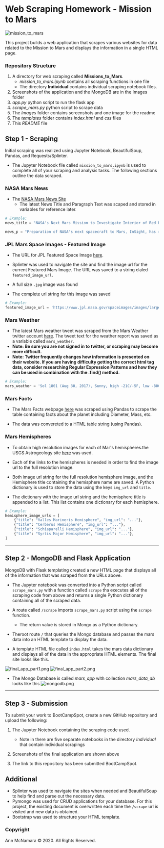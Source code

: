 # Web Scraping Homework - Mission to Mars

![mission_to_mars](Images/mission_to_mars.png)

This project builds a web application that scrapes various websites for data related to the Mission to Mars and displays the information in a single HTML page. 

### Repository Structure

1. A directory for web scraping called **Missions_to_Mars**.
    * *mission_to_mars.ipynb* contains all scraping functions in one file
    * The directory **Individual** contains individual scraping notebook files.
2. Screenshots of the application and the MongoDB are in the Images folder
3. *app.py* python script to run the flask app
4. *scrape_mars.py* python script to scrape data
5. The *Images* folder contains screenshots and one image for the readme
6. The *templates* folder contains *index.html* and *css* files
7. This *README* file

## Step 1 - Scraping

Initial scraping was realized using Jupyter Notebook, BeautifulSoup, Pandas, and Requests/Splinter.

* The Jupyter Notebook file called `mission_to_mars.ipynb` is used to complete all of your scraping and analysis tasks. The following sections outline the data scraped.

### NASA Mars News

* The [NASA Mars News Site](https://mars.nasa.gov/news/) 
    * The latest News Title and Paragraph Text was scaped and stored in variables for reference later.

```python
# Example:
news_title = "NASA's Next Mars Mission to Investigate Interior of Red Planet"

news_p = "Preparation of NASA's next spacecraft to Mars, InSight, has ramped up this summer, on course for launch next May from Vandenberg Air Force Base in central California -- the first interplanetary launch in history from America's West Coast."
```

### JPL Mars Space Images - Featured Image

* The URL for JPL Featured Space Image [here](https://www.jpl.nasa.gov/spaceimages/?search=&category=Mars).

* Splinter was used to navigate the site and find the image url for the current Featured Mars Image.  The URL was saved to a string claled `featured_image_url`.

* A full size `.jpg` image was found

* The complete url string for this image was saved

```python
# Example:
featured_image_url = 'https://www.jpl.nasa.gov/spaceimages/images/largesize/PIA16225_hires.jpg'
```

### Mars Weather

* The latest Mars weather tweet was scraped from  the Mars Weather twitter account [here](https://twitter.com/marswxreport?lang=en).  The tweet text for the weather report was saved as a variable called `mars_weather`.
* **Note: Be sure you are not signed in to twitter, or scraping may become more difficult.**
* **Note: Twitter frequently changes how information is presented on their website. If you are having difficulty getting the correct html tag data, consider researching Regular Expression Patterns and how they can be used in combination with the .find() method.**


```python
# Example:
mars_weather = 'Sol 1801 (Aug 30, 2017), Sunny, high -21C/-5F, low -80C/-112F, pressure at 8.82 hPa, daylight 06:09-17:55'
```

### Mars Facts

* The Mars Facts webpage [here](https://space-facts.com/mars/) was scraped using Pandas to scrape the table containing facts about the planet including Diameter, Mass, etc.

* The data was convereted to a HTML table string (using Pandas).

### Mars Hemispheres

* To obtain high resolution images for each of Mar's hemispheres.the USGS Astrogeology site [here](https://astrogeology.usgs.gov/search/results?q=hemisphere+enhanced&k1=target&v1=Mars) was used. 

* Each of the links to the hemispheres is needed in order to find the image url to the full resolution image.

* Both image url string for the full resolution hemisphere image, and the Hemisphere title containing the hemisphere name are saved. A Python dictionary is used to store the data using the keys `img_url` and `title`.

* The dictionary with the image url string and the hemisphere title is appended to a list. This list contains one dictionary for each hemisphere.

```python
# Example:
hemisphere_image_urls = [
    {"title": "Valles Marineris Hemisphere", "img_url": "..."},
    {"title": "Cerberus Hemisphere", "img_url": "..."},
    {"title": "Schiaparelli Hemisphere", "img_url": "..."},
    {"title": "Syrtis Major Hemisphere", "img_url": "..."},
]
```

- - -

## Step 2 - MongoDB and Flask Application

MongoDB with Flask templating created a new HTML page that displays all of the information that was scraped from the URLs above.

* The Jupyter notebook was converted into a Python script called `scrape_mars.py` with a function called `scrape` tha executes all of the scraping code from above and returns a  single Python dictionary containing all of the scraped data.

* A route called `/scrape` imports `scrape_mars.py` script using the `scrape` function.

  * The return value is stored in Mongo as a Python dictionary.

* Theroot route `/` that queries the Mongo database and passes the mars data into an HTML template to display the data.

* A template HTML file called `index.html` takes the mars data dictionary and displays all of the data in the appropriate HTML elements. The final site looks like this. 

![final_app_part1.png](Images/final_app_part1.png)
![final_app_part2.png](Images/final_app_part2.png)

* The Mongo Database is called *mars_app* with collection *mars_data_db* looks like this
![mongodb.png](Images/MongoDB.png)

- - -

## Step 3 - Submission

To submit your work to BootCampSpot, create a new GitHub repository and upload the following:

1. The Jupyter Notebook containing the scraping code used.
    * Note in there are five separate notebooks in the directory *Individual* that contain individual scrapings 

2. Screenshots of the final application are shown above

3. The link to this repository has been submitted BootCampSpot.

## Additional

* Splinter was used to navigate the sites when needed and BeautifulSoup to help find and parse out the necessary data.
* Pymongo was used for CRUD applications for your database. For this project, the existing document is overwritten each time the `/scrape` url is visited and new data is obtained.
* Bootstrap was used to structure your HTML template.

### Copyright

Ann McNamara © 2020. All Rights Reserved.
